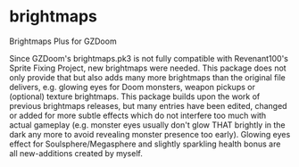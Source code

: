 # brightmaps
Brightmaps Plus for GZDoom

Since GZDoom's brightmaps.pk3 is not fully compatible with Revenant100's Sprite Fixing Project, new brightmaps were needed. This package does not only provide that but also adds many more brightmaps than the original file delivers, e.g. glowing eyes for Doom monsters, weapon pickups or (optional) texture brightmaps. This package builds upon the work of previous brightmaps releases, but many entries have been edited, changed or added for more subtle effects which do not interfere too much with actual gameplay (e.g. monster eyes usually don't glow THAT brightly in the dark any more to avoid revealing monster presence too early). Glowing eyes effect for Soulsphere/Megasphere and slightly sparkling health bonus are all new-additions created by myself.
